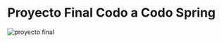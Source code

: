 # Proyecto Final Codo a Codo Spring


![proyecto final](https://github.com/Leangon/agencia-services/assets/116129705/992e5122-bde1-4c94-a7f0-8b83765404bd)
